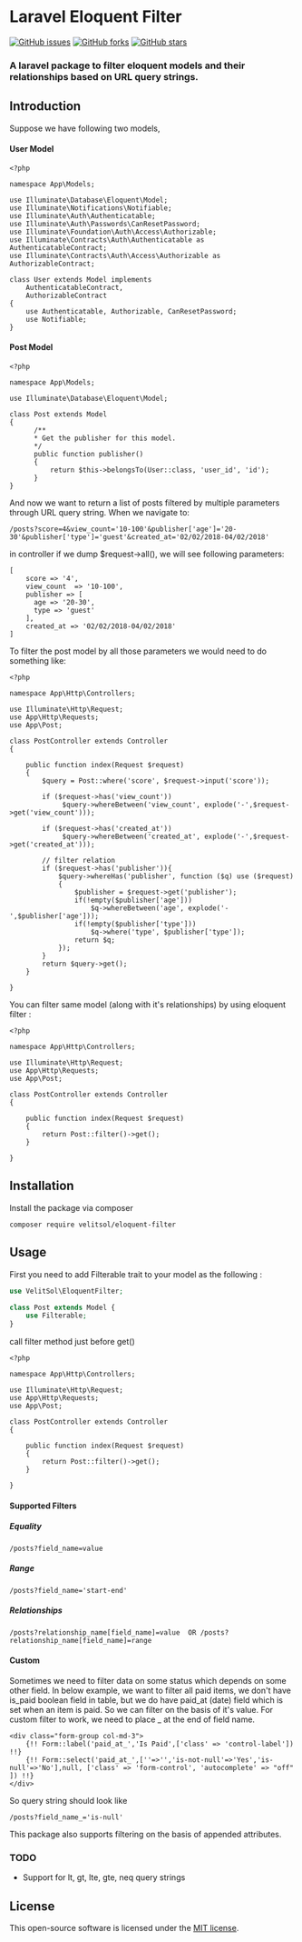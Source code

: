 # Laravel Eloquent Filter

[![GitHub issues](https://img.shields.io/github/issues/hmshafeeq/eloquent-filter.svg)](https://github.com/hmshafeeq/eloquent-filter/issues)
[![GitHub forks](https://img.shields.io/github/forks/hmshafeeq/eloquent-filter.svg)](https://github.com/hmshafeeq/eloquent-filter/network)
[![GitHub stars](https://img.shields.io/github/stars/hmshafeeq/eloquent-filter.svg)](https://github.com/hmshafeeq/eloquent-filter/stargazers)
### A laravel package to filter eloquent models and their relationships based on URL query strings.  

## Introduction
Suppose we have following two models,
#### User Model 
````
<?php

namespace App\Models;

use Illuminate\Database\Eloquent\Model; 
use Illuminate\Notifications\Notifiable;
use Illuminate\Auth\Authenticatable;
use Illuminate\Auth\Passwords\CanResetPassword;
use Illuminate\Foundation\Auth\Access\Authorizable;
use Illuminate\Contracts\Auth\Authenticatable as AuthenticatableContract;
use Illuminate\Contracts\Auth\Access\Authorizable as AuthorizableContract; 

class User extends Model implements
    AuthenticatableContract,
    AuthorizableContract
{
    use Authenticatable, Authorizable, CanResetPassword;
    use Notifiable; 
}
````
#### Post Model
````
<?php

namespace App\Models;

use Illuminate\Database\Eloquent\Model;

class Post extends Model
{ 
      /**
      * Get the publisher for this model.
      */
      public function publisher()
      {
          return $this->belongsTo(User::class, 'user_id', 'id');
      }
}

````
And now we want to return a list of posts filtered by multiple parameters through URL query string. When we navigate to:
````
/posts?score=4&view_count='10-100'&publisher['age']='20-30'&publisher['type']='guest'&created_at='02/02/2018-04/02/2018'
````
in controller if we dump $request->all(), we will see following parameters:
````
[
    score => '4',
    view_count  => '10-100',
    publisher => [
      age => '20-30',
      type => 'guest'
    ],
    created_at => '02/02/2018-04/02/2018'
]
```` 
To filter the post model by all those parameters we would need to do something like:
````
<?php

namespace App\Http\Controllers;

use Illuminate\Http\Request;
use App\Http\Requests;
use App\Post;

class PostController extends Controller
{

    public function index(Request $request)
    {
        $query = Post::where('score', $request->input('score'));
        
        if ($request->has('view_count'))
             $query->whereBetween('view_count', explode('-',$request->get('view_count')));
        
        if ($request->has('created_at'))
             $query->whereBetween('created_at', explode('-',$request->get('created_at')));
        
        // filter relation 
        if ($request->has('publisher')){
            $query->whereHas('publisher', function ($q) use ($request)
            {
                $publisher = $request->get('publisher');
                if(!empty($publisher['age']))
                    $q->whereBetween('age', explode('-',$publisher['age']));
                if(!empty($publisher['type']))
                    $q->where('type', $publisher['type']);
                return $q;
            });
        }        
        return $query->get();
    }

}
````
You can filter same model (along with it's relationships) by using eloquent filter : 

````
<?php

namespace App\Http\Controllers;

use Illuminate\Http\Request;
use App\Http\Requests;
use App\Post;

class PostController extends Controller
{

    public function index(Request $request)
    {
        return Post::filter()->get();
    }

}
````

## Installation
Install the package via composer

````
composer require velitsol/eloquent-filter
````
 
## Usage

First you need to add Filterable trait  to your model as the following :

```php
use VelitSol\EloquentFilter;

class Post extends Model {
    use Filterable; 
}
```
call filter method just before get()
````
<?php

namespace App\Http\Controllers;

use Illuminate\Http\Request;
use App\Http\Requests;
use App\Post;

class PostController extends Controller
{

    public function index(Request $request)
    {
        return Post::filter()->get();
    }

}
```` 

#### Supported Filters   
##### Equality 
````
/posts?field_name=value
````
##### Range 
````
/posts?field_name='start-end'
````
##### Relationships
````
/posts?relationship_name[field_name]=value  OR /posts?relationship_name[field_name]=range
````
#### Custom 
Sometimes we need to filter data on some status which depends on some other field. In below example,
we want to filter all paid items, we don't have is_paid boolean field in table, but we do have paid_at (date) field which is set when an item is paid. So
we can filter on the basis of it's value. For custom filter to work, we need to place _ at the end of field name.  
````
<div class="form-group col-md-3">
    {!! Form::label('paid_at_','Is Paid',['class' => 'control-label']) !!}
    {!! Form::select('paid_at_',[''=>'','is-not-null'=>'Yes','is-null'=>'No'],null, ['class' => 'form-control', 'autocomplete' => "off" ]) !!}
</div>
````
So query string should look like 
````
/posts?field_name_='is-null'
````

This package also supports filtering on the basis of appended attributes. 

### TODO
* Support for lt, gt, lte, gte, neq query strings 

## License
This open-source software is licensed under the [MIT license](https://opensource.org/licenses/MIT).

